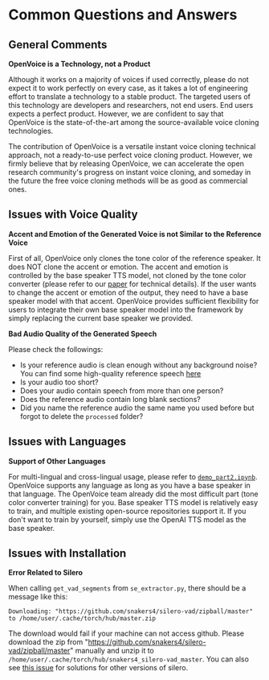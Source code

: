 # Common Questions and Answers

## General Comments

**OpenVoice is a Technology, not a Product**

Although it works on a majority of voices if used correctly, please do not expect it to work perfectly on every case, as it takes a lot of engineering effort to translate a technology to a stable product. The targeted users of this technology are developers and researchers, not end users. End users expects a perfect product. However, we are confident to say that OpenVoice is the state-of-the-art among the source-available voice cloning technologies.

The contribution of OpenVoice is a versatile instant voice cloning technical approach, not a ready-to-use perfect voice cloning product. However, we firmly believe that by releasing OpenVoice, we can accelerate the open research community's progress on instant voice cloning, and someday in the future the free voice cloning methods will be as good as commercial ones.

## Issues with Voice Quality

**Accent and Emotion of the Generated Voice is not Similar to the Reference Voice**

First of all, OpenVoice only clones the tone color of the reference speaker. It does NOT clone the accent or emotion. The accent and emotion is controlled by the base speaker TTS model, not cloned by the tone color converter (please refer to our [paper](https://arxiv.org/pdf/2312.01479.pdf) for technical details). If the user wants to change the accent or emotion of the output, they need to have a base speaker model with that accent. OpenVoice provides sufficient flexibility for users to integrate their own base speaker model into the framework by simply replacing the current base speaker we provided.

**Bad Audio Quality of the Generated Speech** 

Please check the followings:
- Is your reference audio is clean enough without any background noise? You can find some high-quality reference speech [here](https://aiartes.com/voiceai)
- Is your audio too short?
- Does your audio contain speech from more than one person?
- Does the reference audio contain long blank sections?
- Did you name the reference audio the same name you used before but forgot to delete the `processed` folder?

## Issues with Languages

**Support of Other Languages**

For multi-lingual and cross-lingual usage, please refer to [`demo_part2.ipynb`](https://github.com/myshell-ai/OpenVoice/blob/main/demo_part2.ipynb). OpenVoice supports any language as long as you have a base speaker in that language. The OpenVoice team already did the most difficult part (tone color converter training) for you. Base speaker TTS model is relatively easy to train, and multiple existing open-source repositories support it. If you don't want to train by yourself, simply use the OpenAI TTS model as the base speaker.

## Issues with Installation
**Error Related to Silero**

When calling `get_vad_segments` from `se_extractor.py`, there should be a message like this:
```
Downloading: "https://github.com/snakers4/silero-vad/zipball/master" to /home/user/.cache/torch/hub/master.zip
```
The download would fail if your machine can not access github. Please download the zip from "https://github.com/snakers4/silero-vad/zipball/master" manually and unzip it to `/home/user/.cache/torch/hub/snakers4_silero-vad_master`. You can also see [this issue](https://github.com/myshell-ai/OpenVoice/issues/57) for solutions for other versions of silero.
